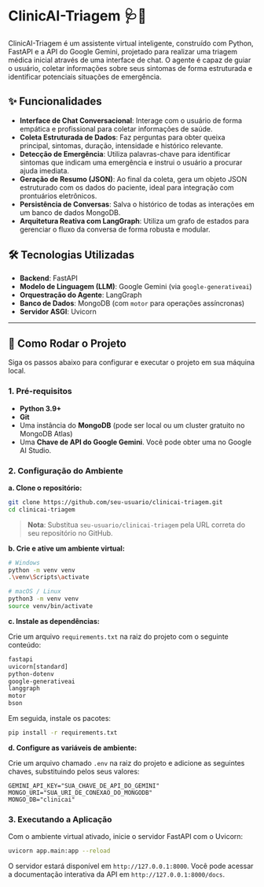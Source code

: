 # ClinicAI-Triagem 🩺🤖

ClinicAI-Triagem é um assistente virtual inteligente, construído com Python, FastAPI e a API do Google Gemini, projetado para realizar uma triagem médica inicial através de uma interface de chat. O agente é capaz de guiar o usuário, coletar informações sobre seus sintomas de forma estruturada e identificar potenciais situações de emergência.

## ✨ Funcionalidades

- **Interface de Chat Conversacional**: Interage com o usuário de forma empática e profissional para coletar informações de saúde.
- **Coleta Estruturada de Dados**: Faz perguntas para obter queixa principal, sintomas, duração, intensidade e histórico relevante.
- **Detecção de Emergência**: Utiliza palavras-chave para identificar sintomas que indicam uma emergência e instrui o usuário a procurar ajuda imediata.
- **Geração de Resumo (JSON)**: Ao final da coleta, gera um objeto JSON estruturado com os dados do paciente, ideal para integração com prontuários eletrônicos.
- **Persistência de Conversas**: Salva o histórico de todas as interações em um banco de dados MongoDB.
- **Arquitetura Reativa com LangGraph**: Utiliza um grafo de estados para gerenciar o fluxo da conversa de forma robusta e modular.

## 🛠️ Tecnologias Utilizadas

- **Backend**: FastAPI
- **Modelo de Linguagem (LLM)**: Google Gemini (via `google-generativeai`)
- **Orquestração do Agente**: LangGraph
- **Banco de Dados**: MongoDB (com `motor` para operações assíncronas)
- **Servidor ASGI**: Uvicorn

---

## 🚀 Como Rodar o Projeto

Siga os passos abaixo para configurar e executar o projeto em sua máquina local.

### 1. Pré-requisitos

- **Python 3.9+**
- **Git**
- Uma instância do **MongoDB** (pode ser local ou um cluster gratuito no MongoDB Atlas)
- Uma **Chave de API do Google Gemini**. Você pode obter uma no Google AI Studio.

### 2. Configuração do Ambiente

**a. Clone o repositório:**

```bash
git clone https://github.com/seu-usuario/clinicai-triagem.git
cd clinicai-triagem
```
> **Nota**: Substitua `seu-usuario/clinicai-triagem` pela URL correta do seu repositório no GitHub.

**b. Crie e ative um ambiente virtual:**

```bash
# Windows
python -m venv venv
.\venv\Scripts\activate

# macOS / Linux
python3 -m venv venv
source venv/bin/activate
```

**c. Instale as dependências:**

Crie um arquivo `requirements.txt` na raiz do projeto com o seguinte conteúdo:

```txt
fastapi
uvicorn[standard]
python-dotenv
google-generativeai
langgraph
motor
bson
```

Em seguida, instale os pacotes:

```bash
pip install -r requirements.txt
```

**d. Configure as variáveis de ambiente:**

Crie um arquivo chamado `.env` na raiz do projeto e adicione as seguintes chaves, substituindo pelos seus valores:

```env
GEMINI_API_KEY="SUA_CHAVE_DE_API_DO_GEMINI"
MONGO_URI="SUA_URI_DE_CONEXAO_DO_MONGODB"
MONGO_DB="clinicai"
```

### 3. Executando a Aplicação

Com o ambiente virtual ativado, inicie o servidor FastAPI com o Uvicorn:

```bash
uvicorn app.main:app --reload
```

O servidor estará disponível em `http://127.0.0.1:8000`. Você pode acessar a documentação interativa da API em `http://127.0.0.1:8000/docs`.